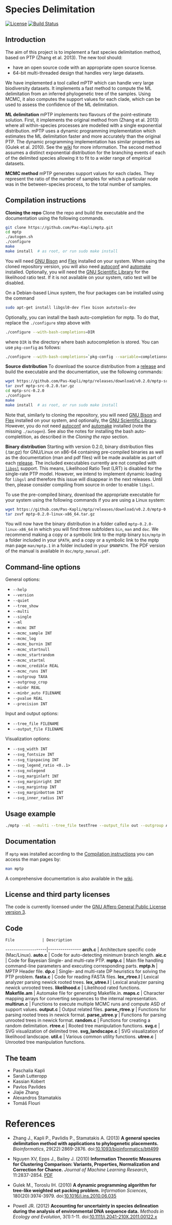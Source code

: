 # Species Delimitation

[![License](https://img.shields.io/badge/license-AGPL-blue.svg)](http://www.gnu.org/licenses/agpl-3.0.en.html)
[![Build Status](https://travis-ci.com/Pas-Kapli/mptp.svg?token=Rni6Dxb79oRVVpmxtv3N&branch=master)](https://travis-ci.com/Pas-Kapli/mptp)

## Introduction

The aim of this project is to implement a fast species delimitation method,
based on PTP (Zhang et al. 2013). The new tool should:

* have an open source code with an appropriate open source license.
* 64-bit multi-threaded design that handles very large datasets.

We have implemented a tool called mPTP which can handle very large biodiversity
datasets.  It implements a fast method to compute the ML delimitation from an
inferred phylogenetic tree of the samples.  Using MCMC, it also computes the
support values for each clade, which can be used to assess the confidence of
the ML delimitation.

**ML delimitation** mPTP implements two flavours of the point-estimate
solution.  First, it implements the original method from (Zhang et al. 2013)
where all within-species processes are modelled with a single exponential
distribution. mPTP uses a dynamic programming implementation which estimates
the ML delimitation faster and more accurately than the original PTP. The
dynamic programming implementation has similar properties as (Gulek et al.
2010).  See the [wiki](https://github.com/Pas-Kapli/mptp/wiki) for more
information. The second method assumes a distinct exponential distribution for
the branching events of each of the delimited species allowing it to fit to a
wider range of empirical datasets.

**MCMC method** mPTP generates support values for each clades. They represent
the ratio of the number of samples for which a particular node was in the
between-species process, to the total number of samples. 

## Compilation instructions

**Cloning the repo** Clone the repo and build the executable and the documentation using
the following commands.

```bash
git clone https://github.com/Pas-Kapli/mptp.git
cd mptp 
./autogen.sh
./configure
make
make install  # as root, or run sudo make install
```

You will need [GNU Bison](http://www.gnu.org/software/bison/) and
[Flex](http://flex.sourceforge.net/) installed on your system.  When using the
cloned repository version, you will also need
[autoconf](https://www.gnu.org/software/autoconf/autoconf.html) and
[automake](https://www.gnu.org/software/automake/) installed. Optionally, you
will need the [GNU Scientific Library](http://www.gnu.org/software/gsl/) for
the likelihood ratio test. If it is not available on your system, ratio test
will be disabled.

On a Debian-based Linux system, the four packages can be installed
using the command

```bash
sudo apt-get install libgsl0-dev flex bison autotools-dev
```

Optionally, you can install the bash auto-completion for mptp. To do that,
replace the `./configure` step above with
```bash
./configure --with-bash-completions=DIR
```
where `DIR` is the directory where bash autocompletion is stored. You can use
`pkg-config` as follows:
```bash
./configure --with-bash-completions=`pkg-config --variable=completionsdir bash-completion`
```

**Source distribution** To download the source distribution from a
[release](https://github.com/Pas-Kapli/mptp/releases) and build the executable
and the documentation, use the following commands:

```bash
wget https://github.com/Pas-Kapli/mptp/releases/download/v0.2.0/mptp-src-0.2.0.tar.gz
tar zxvf mptp-src-0.2.0.tar.gz
cd mptp-src-0.2.0
./configure
make
make install  # as root, or run sudo make install
```

Note that, similarly to cloning the repository, you will need [GNU
Bison](http://www.gnu.org/software/bison/) and
[Flex](http://flex.sourceforge.net/) installed on your system, and optionally,
the [GNU Scientific Library](http://www.gnu.org/software/gsl/).  However, you
do not need [autoconf](https://www.gnu.org/software/autoconf/autoconf.html) and
[automake](https://www.gnu.org/software/automake/) installed (note the missing `./autogen`).
See also the notes for installing the bash auto-completition, as described in
the *Cloning the repo* section.


**Binary distribution** Starting with version 0.2.0, binary distribution files
(.tar.gz) for GNU/Linux on x86-64 containing pre-compiled binaries as well as
the documentation (man and pdf files) will be made available as part of each
[release](https://github.com/Pas-Kapli/mptp/releases). The included executables
currently are not compiled with [`libgsl`](http://www.gnu.org/software/gsl/)
support. This means, Likelihood Ratio Test (LRT) is disabled for the
single-rate PTP model. However, we intend to implement dynamic loading for
`libgsl` and therefore this issue will disappear in the next releases. Until then, please
consider compiling from source in order to enable `libgsl`.

To use the pre-compiled binary, download the appropriate executable for your
system using the following commands if you are using a Linux system:

```bash
wget https://github.com/Pas-Kapli/mptp/releases/download/v0.2.0/mptp-0.2.0-linux-x86_64.tar.gz
tar zxvf mptp-0.2.0-linux-x86_64.tar.gz
```

You will now have the binary distribution in a folder called
`mptp-0.2.0-linux-x86_64` in which you will find three subfolders `bin`, `man`
and `doc`. We recommend making a copy or a symbolic link to the mptp binary
`bin/mptp` in a folder included in your `$PATH`, and a copy or a symbolic link
to the mptp man page `man/mptp.1` in a folder included in your `$MANPATH`. The
PDF version of the manual is available in `doc/mptp_manual.pdf`.



## Command-line options

General options:

* `--help`
* `--version`
* `--quiet`
* `--tree_show`
* `--multi`
* `--single`
* `--ml`
* `--mcmc INT`
* `--mcmc_sample INT`
* `--mcmc_log`
* `--mcmc_burnin INT`
* `--mcmc_startnull`
* `--mcmc_startrandom`
* `--mcmc_startml`
* `--mcmc_credible REAL`
* `--mcmc_runs INT`
* `--outgroup TAXA`
* `--outgroup_crop`
* `--minbr REAL`
* `--minbr_auto FILENAME`
* `--pvalue REAL`
* `--precision INT`

Input and output options:

* `--tree_file FILENAME`
* `--output_file FILENAME`

Visualization options:

* `--svg_width INT`
* `--svg_fontsize INT`
* `--svg_tipspacing INT`
* `--svg_legend_ratio <0..1>`
* `--svg_nolegend`
* `--svg_marginleft INT`
* `--svg_marginright INT`
* `--svg_margintop INT`
* `--svg_marginbottom INT`
* `--svg_inner_radius INT`

## Usage example

```bash
./mptp --ml --multi --tree_file testTree --output_file out --outgroup A,C --tree_show
```

## Documentation

If `mptp` was installed according to the [Compilation
instructions](https://github.com/Pas-Kapli/mptp#compilation-instructions) you
can access the man pages by:

```bash
man mptp
```

A comprehensive documentation is also available in the [wiki](https://github.com/Pas-Kapli/mptp/wiki).

## License and third party licenses

The code is currently licensed under the [GNU Affero General Public License version 3](http://www.gnu.org/licenses/agpl-3.0.en.html).

## Code

    File            | Description
--------------------|----------------
**arch.c**          | Architecture specific code (Mac/Linux).
**auto.c**          | Code for auto-detecting minimum branch length.
**aic.c**           | Code for Bayesian Single- and multi-rate PTP.
**mptp.c**          | Main file handling command-line parameters and executing corresponding parts.
**mptp.h**          | MPTP Header file.
**dp.c**            | Single- and multi-rate DP heuristics for solving the PTP problem.
**fasta.c**         | Code for reading FASTA files.
**lex_rtree.l**     | Lexical analyzer parsing newick rooted trees.
**lex_utree.l**     | Lexical analyzer parsing newick unrooted trees.
**likelihood.c**    | Likelihood rated functions.
**Makefile.am**     | Automake file for generating Makefile.in.
**maps.c**          | Character mapping arrays for converting sequences to the internal representation.
**multirun.c**      | Functions to execute multiple MCMC runs and compute ASD of support values.
**output.c**        | Output related files.
**parse_rtree.y**   | Functions for parsing rooted trees in newick format.
**parse_utree.y**   | Functions for parsing unrooted trees in newick format.
**random.c**        | Functions for creating a random delimitation.
**rtree.c**         | Rooted tree manipulation functions.
**svg.c**           | SVG visualization of delimited tree.
**svg_landscape.c** | SVG visualization of likelihood landscape.
**util.c**          | Various common utility functions.
**utree.c**         | Unrooted tree manipulation functions.

## The team

* Paschalia Kapli
* Sarah Lutteropp
* Kassian Kobert
* Pavlos Pavlides
* Jiajie Zhang
* Alexandros Stamatakis
* Tom&aacute;&scaron; Flouri

# References

* Zhang J., Kapli P., Pavlidis P., Stamatakis A. (2013)
**A general species delimitation method with applications to phylogenetic placements.**
*Bioinformatics*, 29(22):2869-2876.
doi:[10.1093/bioinformatics/btt499](http://dx.doi.org/10.1093/bioinformatics/btt499)

* Nguyen XV, Epps J., Bailey J. (2010)
**Information Theoretic Measures for Clustering Comparison: Variants, Properties, Normalization and Correction for Chance.**
*Journal of Machine Learning Research*, 11:2837-2854.
[PDF](http://www.jmlr.org/papers/volume11/vinh10a/vinh10a.pdf)

* Gulek M., Toroslu IH. (2010)
**A dynamic programming algorithm for tree-like weighted set packing problem.**
*Information Sciences*, 180(20):3974-3979.
doi:[10.1016/j.ins.2010.06.035](http://dx.doi.org/10.1016/j.ins.2010.06.035)

* Powell JR. (2012)
**Accounting for uncertainty in species delineation during the analysis of environmental DNA sequence data.**
*Methods in Ecology and Evolution*, 3(1):1-11.
doi:[10.1111/j.2041-210X.2011.00122.x](http://dx.doi.org/10.1111/j.2041-210X.2011.00122.x)
